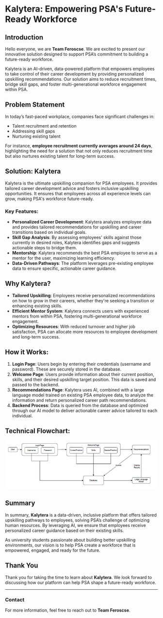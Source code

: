 # Kalytera: Empowering PSA's Future-Ready Workforce

## Introduction
Hello everyone, we are **Team Feroscse**. We are excited to present our innovative solution designed to support PSA’s commitment to building a future-ready workforce. 

Kalytera is an AI-driven, data-powered platform that empowers employees to take control of their career development by providing personalized upskilling recommendations. Our solution aims to reduce recruitment times, bridge skill gaps, and foster multi-generational workforce engagement within PSA.

## Problem Statement
In today’s fast-paced workplace, companies face significant challenges in:
- Talent recruitment and retention
- Addressing skill gaps
- Nurturing existing talent

For instance, **employee recruitment currently averages around 24 days**, highlighting the need for a solution that not only reduces recruitment time but also nurtures existing talent for long-term success.

## Solution: Kalytera
Kalytera is the ultimate upskilling companion for PSA employees. It provides tailored career development advice and fosters inclusive upskilling opportunities. It ensures that employees across all experience levels can grow, making PSA's workforce future-ready.

### Key Features:
- **Personalized Career Development**: Kalytera analyzes employee data and provides tailored recommendations for upskilling and career transitions based on individual goals.
- **Skill Gap Analysis**: By assessing employees' skills against those currently in desired roles, Kalytera identifies gaps and suggests actionable steps to bridge them.
- **Mentorship**: Kalytera recommends the best PSA employee to serve as a mentor for the user, maximizing learning efficiency.
- **Data-Driven Pathways**: The platform leverages pre-existing employee data to ensure specific, actionable career guidance.
  
## Why Kalytera?
- **Tailored Upskilling**: Employees receive personalized recommendations on how to grow in their careers, whether they're seeking a transition or enhancing existing skills.
- **Efficient Mentor System**: Kalytera connects users with experienced mentors from within PSA, fostering multi-generational workforce engagement.
- **Optimizing Resources**: With reduced turnover and higher job satisfaction, PSA can allocate more resources to employee development and long-term success.
  
## How it Works:
1. **Login Page**: Users begin by entering their credentials (username and password). These are securely stored in the database.
2. **Welcome Page**: Users provide information about their current position, skills, and their desired upskilling target position. This data is saved and passed to the backend.
3. **Recommendations Page**: Kalytera uses AI, combined with a large language model trained on existing PSA employee data, to analyze the information and return personalized career path recommendations. 
4. **Backend Process**: Data is queried from the database and optimized through our AI model to deliver actionable career advice tailored to each individual.

## Technical Flowchart:
![FlowChart](https://github.com/CLinnSheng/kalytera/blob/main/Kalytera%20App%20Structure%20Flowchart.png)

## Summary
In summary, **Kalytera** is a data-driven, inclusive platform that offers tailored upskilling pathways to employees, solving PSA’s challenge of optimizing human resources. By leveraging AI, we ensure that employees receive personalized career guidance based on their existing skills. 

As university students passionate about building better upskilling environments, our vision is to help PSA create a workforce that is empowered, engaged, and ready for the future.

## Thank You
Thank you for taking the time to learn about **Kalytera**. We look forward to discussing how our platform can help PSA shape a future-ready workforce.

---

### Contact
For more information, feel free to reach out to **Team Feroscse**.
